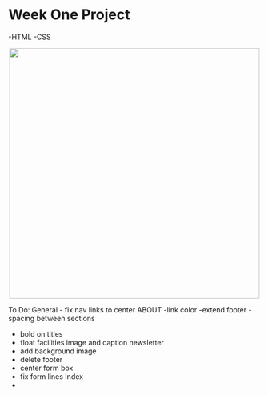 # Week One Project
-HTML
-CSS

<p align="center">
  <img src="" width="500px"/>
  </p>

  <!-- ^ use this to include a image of your wireframe, how you planned the site to look  -->

To Do:
General - fix nav links to center
ABOUT
-link color
-extend footer
-spacing between sections
- bold on titles
- float facilities image and caption
newsletter
- add background image
- delete footer
- center form box
- fix form lines
Index
- 
